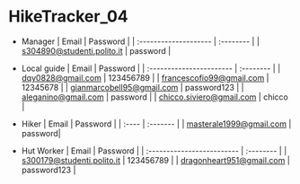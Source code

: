 # HikeTracker_04

- Manager
    | Email                 | Password  |
    | :-------------------- | :-------- |
    | s304890@studenti.polito.it | password |

- Local guide
    | Email                    | Password  |
    | :----------------------- | :-------- |
    | dqy0828@gmail.com        | 123456789 |
    | francescofio99@gmail.com | 12345678  |
    | gianmarcobell95@gmail.com | password123 |
    | aleganino@gmail.com | password |
    | chicco.siviero@gmail.com | chicco |

- Hiker
    | Email | Password |
    | :---- | :------- |
    | masterale1999@gmail.com | password|
    
- Hut Worker
    | Email                      | Password  |
    | :------------------------- | :-------- |
    | s300179@studenti.polito.it | 123456789 |
    | dragonheart951@gmail.com | password123 |
